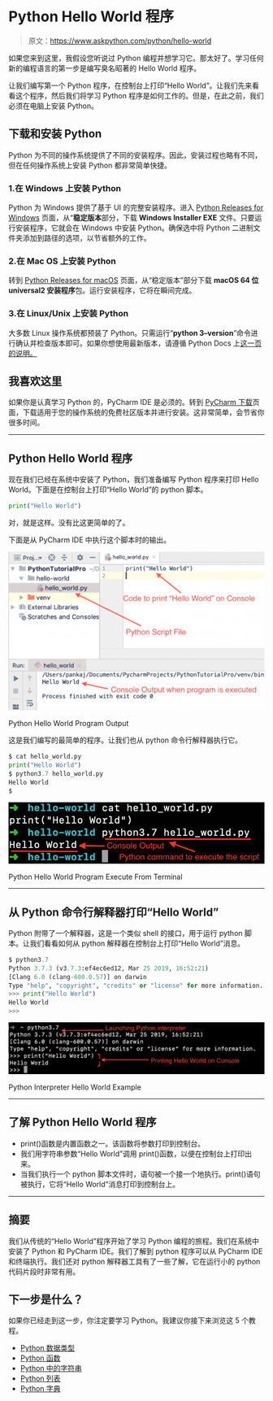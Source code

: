 # Python Hello World 程序

> 原文：<https://www.askpython.com/python/hello-world>

如果您来到这里，我假设您听说过 Python 编程并想学习它。那太好了。学习任何新的编程语言的第一步是编写臭名昭著的 Hello World 程序。

让我们编写第一个 Python 程序，在控制台上打印“Hello World”。让我们先来看看这个程序，然后我们将学习 Python 程序是如何工作的。但是，在此之前，我们必须在电脑上安装 Python。

## 下载和安装 Python

Python 为不同的操作系统提供了不同的安装程序。因此，安装过程也略有不同，但在任何操作系统上安装 Python 都非常简单快捷。

### 1.在 Windows 上安装 Python

Python 为 Windows 提供了基于 UI 的完整安装程序。进入 [Python Releases for Windows](https://www.python.org/downloads/windows/) 页面，从“**稳定版本**部分，下载 **Windows Installer EXE** 文件。只要运行安装程序，它就会在 Windows 中安装 Python。确保选中将 Python 二进制文件夹添加到路径的选项，以节省额外的工作。

### 2.在 Mac OS 上安装 Python

转到 [Python Releases for macOS](https://www.python.org/downloads/macos/) 页面，从“稳定版本”部分下载 **macOS 64 位 universal2 安装程序**包。运行安装程序，它将在瞬间完成。

### 3.在 Linux/Unix 上安装 Python

大多数 Linux 操作系统都预装了 Python。只需运行“**python 3–version**”命令进行确认并检查版本即可。如果你想使用最新版本，请遵循 Python Docs 上[这一页的说明。](https://docs.python.org/3/using/unix.html#getting-and-installing-the-latest-version-of-python)

## 我喜欢这里

如果你是认真学习 Python 的，PyCharm IDE 是必须的。转到 [PyCharm 下载](https://www.jetbrains.com/pycharm/download/)页面，下载适用于您的操作系统的免费社区版本并进行安装。这非常简单，会节省你很多时间。

* * *

## Python Hello World 程序

现在我们已经在系统中安装了 Python，我们准备编写 Python 程序来打印 Hello World。下面是在控制台上打印“Hello World”的 python 脚本。

```py
print("Hello World")

```

对，就是这样。没有比这更简单的了。

下面是从 PyCharm IDE 中执行这个脚本时的输出。

![Python Hello World Program Output](img/3040e3762d1d845d1f027eaa89e9a103.png)

Python Hello World Program Output

这是我们编写的最简单的程序。让我们也从 python 命令行解释器执行它。

```py
$ cat hello_world.py 
print("Hello World")
$ python3.7 hello_world.py 
Hello World
$

```

![Python Hello World Program Execute From Terminal](img/38fadb1c43d932cabaaba5ea77652d6a.png)

Python Hello World Program Execute From Terminal

* * *

## 从 Python 命令行解释器打印“Hello World”

Python 附带了一个解释器，这是一个类似 shell 的接口，用于运行 python 脚本。让我们看看如何从 python 解释器在控制台上打印“Hello World”消息。

```py
$ python3.7
Python 3.7.3 (v3.7.3:ef4ec6ed12, Mar 25 2019, 16:52:21) 
[Clang 6.0 (clang-600.0.57)] on darwin
Type "help", "copyright", "credits" or "license" for more information.
>>> print("Hello World")
Hello World
>>> 

```

![Python Interpreter Hello World Example](img/becfc69b3570324b0eb2f814c808262b.png)

Python Interpreter Hello World Example

* * *

## 了解 Python Hello World 程序

*   print()函数是内置函数之一。该函数将参数打印到控制台。
*   我们用字符串参数“Hello World”调用 print()函数，以便在控制台上打印出来。
*   当我们执行一个 python 脚本文件时，语句被一个接一个地执行。print()语句被执行，它将“Hello World”消息打印到控制台上。

* * *

## 摘要

我们从传统的“Hello World”程序开始了学习 Python 编程的旅程。我们在系统中安装了 Python 和 PyCharm IDE。我们了解到 python 程序可以从 PyCharm IDE 和终端执行。我们还对 python 解释器工具有了一些了解，它在运行小的 python 代码片段时非常有用。

## 下一步是什么？

如果你已经走到这一步，你注定要学习 Python。我建议你接下来浏览这 5 个教程。

*   [Python 数据类型](https://www.askpython.com/python/python-data-types)
*   [Python 函数](https://www.askpython.com/python/python-functions)
*   [Python 中的字符串](https://www.askpython.com/python/string/strings-in-python)
*   [Python 列表](https://www.askpython.com/python/list/python-list)
*   [Python 字典](https://www.askpython.com/python/dictionary/python-dictionary-dict-tutorial)